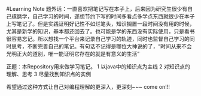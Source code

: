 #Learning Note
题外话：一直喜欢把笔记写在本子上，后来因为研究生很少有自己琢磨学，自己学习的时间，遂想节约下写的时间多看点多学点东西就很少在本子上写笔记了。但是实践证明好记性不如烂笔头，知识搁置一段时间没有用的时候，尤其是新学的知识，基本都还回去了。也可能是学的东西没有实际使用，只是看书很容易忘记。所以想找一个平台来记录自己学习的轨迹，同时也监督自己学习的同时思考，不断完善自己的笔记。有句话不记得是哪位大神说的了，“时间从来不会光明正大的道别，唯一能证明它存在的就是有意义的生活”

正题：本Repository用来做学习笔记。
1 以java中的知识点为主线
2 对知识点的理解、思考
3 尽量找到知识点的实例

希望通过这种方式让自己对编程理解的更深入，更深刻~~~ come on!!!
